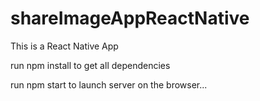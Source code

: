 # shareImageAppReactNative

This is a React Native App

run npm install to get all dependencies 

run npm start to launch server on the browser...
